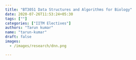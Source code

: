 ```yaml
---
title: "BT3051 Data Structures and Algorithms for Biology"
date: 2020-07-26T11:53:24+05:30
tags: [""]
categories: ["IITM Electives"]
authors: "Tarun kumar"
name: "tarun-kumar"
draft: false
images:
  - /images/research/dnn.png

---
```


